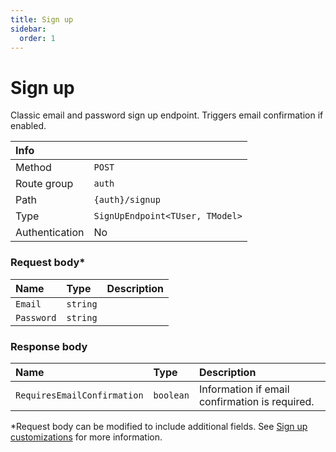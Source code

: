 ```yaml
---
title: Sign up
sidebar:
  order: 1
---
```


# Sign up

Classic email and password sign up endpoint. Triggers email confirmation if enabled.

| Info           |                                 |
|:---------------|:--------------------------------|
| Method         | `POST`                          |
| Route group    | `auth`                          |
| Path           | `{auth}/signup`                 |
| Type           | `SignUpEndpoint<TUser, TModel>` |
| Authentication | No                              |

### Request body*

| Name       | Type | Description |
|:-----------| :--- |:-|
| `Email`    | `string` |  |
| `Password` | `string` |  |

### Response body

| Name           | Type | Description |
|:---------------| :--- |:-|
| `RequiresEmailConfirmation`       | `boolean` | Information if email confirmation is required. |

*Request body can be modified to include additional fields. See [Sign up customizations](https://aufy.dev/docs/docs/signup-customizations) for more information.
